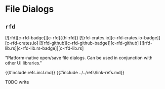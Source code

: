 # File Dialogs

## `rfd`

[![rfd][c-rfd-badge]][c-rfd]{{hi:rfd}}
[![rfd-crates.io][c-rfd-crates.io-badge]][c-rfd-crates.io]
[![rfd-github][c-rfd-github-badge]][c-rfd-github]
[![rfd-lib.rs][c-rfd-lib.rs-badge]][c-rfd-lib.rs]

"Platform-native open/save file dialogs. Can be used in conjunction with other UI libraries."

{{#include refs.incl.md}}
{{#include ../../refs/link-refs.md}}

<div class="hidden">
TODO write
</div>
